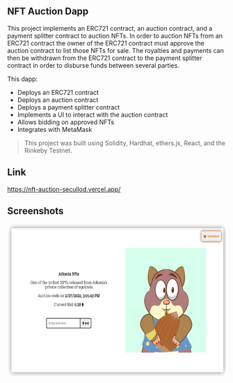 ## NFT Auction Dapp

This project implements an ERC721 contract, an auction contract, and a payment splitter contract to auction NFTs. In order to auction NFTs from an ERC721 contract the owner of the ERC721 contract must approve the auction contract to list those NFTs for sale. The royalties and payments can then be withdrawn from the ERC721 contract to the payment splitter contract in order to disburse funds between several parties.

This dapp:

- Deploys an ERC721 contract
- Deploys an auction contract
- Deploys a payment splitter contract
- Implements a UI to interact with the auction contract
- Allows bidding on approved NFTs
- Integrates with MetaMask

> This project was built using Solidity, Hardhat, ethers.js, React, and the Rinkeby Testnet.

## Link

https://nft-auction-secullod.vercel.app/

## Screenshots

<p float="left">
<img src="./img/nft.png" width="650" height="350">
</p>
